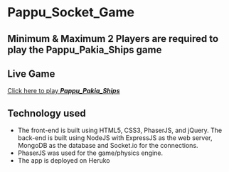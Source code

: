 # Pappu_Socket_Game
## Minimum & Maximum **2 Players** are required to play the **Pappu_Pakia_Ships** game
## Live Game
[Click here to play **_Pappu_Pakia_Ships_** ](https://pappu-pakia-ships.herokuapp.com)
## Technology used
- The front-end is built using HTML5, CSS3, PhaserJS, and jQuery. The back-end is built using NodeJS with ExpressJS as the web server, MongoDB as the database and Socket.io for the connections.
- PhaserJS was used for the game/physics engine.
- The app is deployed on Heruko
